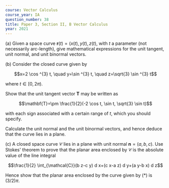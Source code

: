 ```yaml
---
course: Vector Calculus
course_year: IA
question_number: 38
title: Paper 3, Section II, B Vector Calculus
year: 2021
---
```




(a) Given a space curve $\mathbf{r}(t)=(x(t), y(t), z(t)$, with $t$ a parameter (not necessarily arc-length), give mathematical expressions for the unit tangent, unit normal, and unit binormal vectors.

(b) Consider the closed curve given by

$$x=2 \cos ^{3} t, \quad y=\sin ^{3} t, \quad z=\sqrt{3} \sin ^{3} t$$

where $t \in[0,2 \pi)$.

Show that the unit tangent vector $\mathbf{T}$ may be written as

$$\mathbf{T}=\pm \frac{1}{2}(-2 \cos t, \sin t, \sqrt{3} \sin t)$$

with each sign associated with a certain range of $t$, which you should specify.

Calculate the unit normal and the unit binormal vectors, and hence deduce that the curve lies in a plane.

(c) A closed space curve $\mathcal{C}$ lies in a plane with unit normal $\mathbf{n}=(a, b, c)$. Use Stokes' theorem to prove that the planar area enclosed by $\mathcal{C}$ is the absolute value of the line integral

$$\frac{1}{2} \int_{\mathcal{C}}(b z-c y) d x+(c x-a z) d y+(a y-b x) d z$$

Hence show that the planar area enclosed by the curve given by $(*)$ is $(3 / 2) \pi$.
